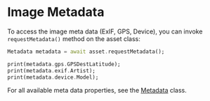# Image Metadata

To access the image meta data (ExIF, GPS, Device), you can invoke `requestMetadata()` method on the asset class:

```dart
Metadata metadata = await asset.requestMetadata();

print(metadata.gps.GPSDestLatitude);
print(metadata.exif.Artist);
print(metadata.device.Model);
```

For all available meta data properties, see the [Metadata](https://pub.dartlang.org/documentation/multi_image_picker/latest/metadata/Metadata-class.html) class.